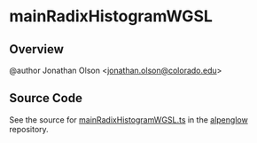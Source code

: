# mainRadixHistogramWGSL

## Overview

@author Jonathan Olson &lt;jonathan.olson@colorado.edu&gt;



## Source Code

See the source for [mainRadixHistogramWGSL.ts](https://github.com/phetsims/alpenglow/blob/main/js/webgpu/wgsl/gpu/mainRadixHistogramWGSL.ts) in the [alpenglow](https://github.com/phetsims/alpenglow) repository.
